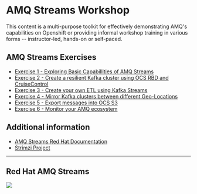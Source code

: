 # AMQ Streams Workshop 

This content is a multi-purpose toolkit for effectively demonstrating AMQ's capabilities on Openshift or providing informal workshop training in various forms -- instructor-led, hands-on or self-paced.

## AMQ Streams Exercises

- [Exercise 1 - Exploring Basic Capabillities of AMQ Streams](./1-explore-amq-operator/)
- [Exercise 2 - Create a resilient Kafka cluster using OCS RBD and CruiseControl](./2-amq-persistent-odf/)
- [Exercise 3 - Create your own ETL using Kafka Streams](./3-kafka-streams/)
- [Exercise 4 - Mirror Kafka clusters between different Geo-Locations](./4-mirror-kafka-cluster/)
- [Exercise 5 - Export messages into OCS S3](./4-jinja-loops-handlers/)
- [Exercise 6 - Monitor your AMQ ecosystem](./6-monitor-amq-system/)


## Additional information
 - [AMQ Streams Red Hat Documentation](https://access.redhat.com/documentation/en-us/red_hat_amq/7.7/html/amq_streams_on_openshift_overview/index)
 - [Strimzi Project](https://strimzi.io/)
---
## Red Hat AMQ Streams 

![](https://developers.redhat.com/blog/wp-content/uploads/2018/10/Untitled-drawing-4.png)
